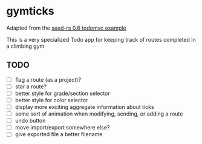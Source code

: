 # gymticks

Adapted from the [seed-rs 0.6 todomvc example](https://github.com/seed-rs/seed/tree/0.6.0/examples/todomvc)

This is a very specialized Todo app for keeping track of routes completed in a climbing gym

## TODO

- [ ] flag a route (as a project)?
- [ ] star a route?
- [ ] better style for grade/section selector
- [ ] better style for color selector
- [ ] display more exciting aggregate information about ticks
- [ ] some sort of animation when modifying, sending, or adding a route
- [ ] undo button
- [ ] move import/export somewhere else?
- [ ] give exported file a better filename
